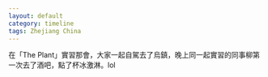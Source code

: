```yaml
---
layout: default
category: timeline
tags: Zhejiang China
---
```


在「The Plant」實習那會，大家一起自駕去了烏鎮，晚上同一起實習的同事柳第一次去了酒吧，點了杯冰激淋。lol

<img src="{{ site_url }}/img/posts/2011-08-19.jpg" alt="">

